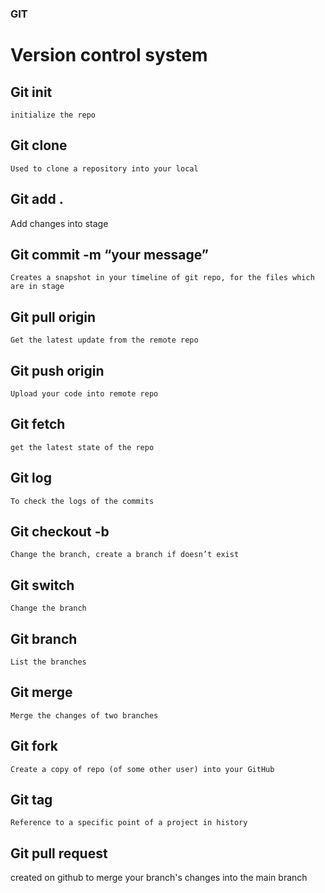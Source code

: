 ### GIT

# Version control system

## Git init
	initialize the repo 

## Git clone <http-url>
	Used to clone a repository into your local 

## Git add .
  Add changes into stage
  
## Git commit -m “your message”
	Creates a snapshot in your timeline of git repo, for the files which are in stage

## Git pull origin <branchname>
	Get the latest update from the remote repo

## Git push origin <branchname>
	Upload your code into remote repo

## Git fetch
	get the latest state of the repo

## Git log
	To check the logs of the commits

## Git checkout -b <branchname>
	Change the branch, create a branch if doesn’t exist

## Git switch <branchname>
	Change the branch

## Git branch
	List the branches

## Git merge
	Merge the changes of two branches

## Git fork
	Create a copy of repo (of some other user) into your GitHub

## Git tag
	Reference to a specific point of a project in history

## Git pull request
  created on github to merge your branch's changes into the main branch
